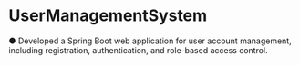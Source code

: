# UserManagementSystem

●	Developed a Spring Boot web application for user account management, including registration, authentication, and role-based access control.
